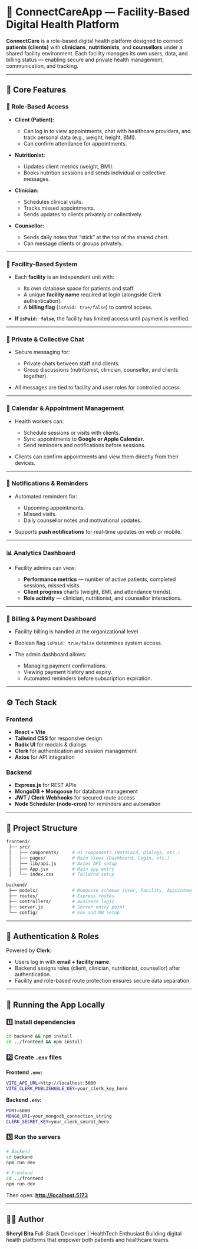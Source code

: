 # 🏥 ConnectCareApp — Facility-Based Digital Health Platform

**ConnectCare** is a role-based digital health platform designed to connect **patients (clients)** with **clinicians**, **nutritionists**, and **counsellors** under a shared facility environment.
Each facility manages its own users, data, and billing status — enabling secure and private health management, communication, and tracking.

---

## 🌟 Core Features

### 👥 Role-Based Access

* **Client (Patient):**

  * Can log in to view appointments, chat with healthcare providers, and track personal data (e.g., weight, height, BMI).
  * Can confirm attendance for appointments.
* **Nutritionist:**

  * Updates client metrics (weight, BMI).
  * Books nutrition sessions and sends individual or collective messages.
* **Clinician:**

  * Schedules clinical visits.
  * Tracks missed appointments.
  * Sends updates to clients privately or collectively.
* **Counsellor:**

  * Sends daily notes that “stick” at the top of the shared chart.
  * Can message clients or groups privately.

---

### 🏢 Facility-Based System

* Each **facility** is an independent unit with:

  * Its own database space for patients and staff.
  * A unique **facility name** required at login (alongside Clerk authentication).
  * A **billing flag** (`isPaid: true/false`) to control access.
* **If `isPaid: false`**, the facility has limited access until payment is verified.

---

### 💬 Private & Collective Chat

* Secure messaging for:

  * Private chats between staff and clients.
  * Group discussions (nutritionist, clinician, counsellor, and clients together).
* All messages are tied to facility and user roles for controlled access.

---

### 📅 Calendar & Appointment Management

* Health workers can:

  * Schedule sessions or visits with clients.
  * Sync appointments to **Google or Apple Calendar**.
  * Send reminders and notifications before sessions.
* Clients can confirm appointments and view them directly from their devices.

---

### 🔔 Notifications & Reminders

* Automated reminders for:

  * Upcoming appointments.
  * Missed visits.
  * Daily counsellor notes and motivational updates.
* Supports **push notifications** for real-time updates on web or mobile.

---

### 📊 Analytics Dashboard

* Facility admins can view:

  * **Performance metrics** — number of active patients, completed sessions, missed visits.
  * **Client progress** charts (weight, BMI, and attendance trends).
  * **Role activity** — clinician, nutritionist, and counsellor interactions.

---

### 🧾 Billing & Payment Dashboard

* Facility billing is handled at the organizational level.
* Boolean flag `isPaid: true/false` determines system access.
* The admin dashboard allows:

  * Managing payment confirmations.
  * Viewing payment history and expiry.
  * Automated reminders before subscription expiration.

---

## ⚙️ Tech Stack

### Frontend

* **React + Vite**
* **Tailwind CSS** for responsive design
* **Radix UI** for modals & dialogs
* **Clerk** for authentication and session management
* **Axios** for API integration

### Backend

* **Express.js** for REST APIs
* **MongoDB + Mongoose** for database management
* **JWT / Clerk Webhooks** for secured route access
* **Node Scheduler (node-cron)** for reminders and automation

---

## 📂 Project Structure

```bash
frontend/
 ├── src/
 │   ├── components/     # UI components (NoteCard, Dialogs, etc.)
 │   ├── pages/          # Main views (Dashboard, Login, etc.)
 │   ├── lib/api.js      # Axios API setup
 │   ├── App.jsx         # Main app entry
 │   └── index.css       # Tailwind setup

backend/
 ├── models/             # Mongoose schemas (User, Facility, Appointment, Message)
 ├── routes/             # Express routes
 ├── controllers/        # Business logic
 ├── server.js           # Server entry point
 └── config/             # Env and DB setup
```

---

## 🔐 Authentication & Roles

Powered by **Clerk**:

* Users log in with **email + facility name**.
* Backend assigns roles (client, clinician, nutritionist, counsellor) after authentication.
* Facility and role-based route protection ensures secure data separation.

---

## 🚀 Running the App Locally

### 1️⃣ Install dependencies

```bash
cd backend && npm install
cd ../frontend && npm install
```

### 2️⃣ Create `.env` files

**Frontend `.env`:**

```bash
VITE_API_URL=http://localhost:5000
VITE_CLERK_PUBLISHABLE_KEY=your_clerk_key_here
```

**Backend `.env`:**

```bash
PORT=5000
MONGO_URI=your_mongodb_connection_string
CLERK_SECRET_KEY=your_clerk_secret_here
```

### 3️⃣ Run the servers

```bash
# Backend
cd backend
npm run dev

# Frontend
cd ../frontend
npm run dev
```

Then open: **[http://localhost:5173](http://localhost:5173)**

---

## 🧑‍💻 Author

**Sheryl Bita**
Full-Stack Developer | HealthTech Enthusiast
Building digital health platforms that empower both patients and healthcare teams.


